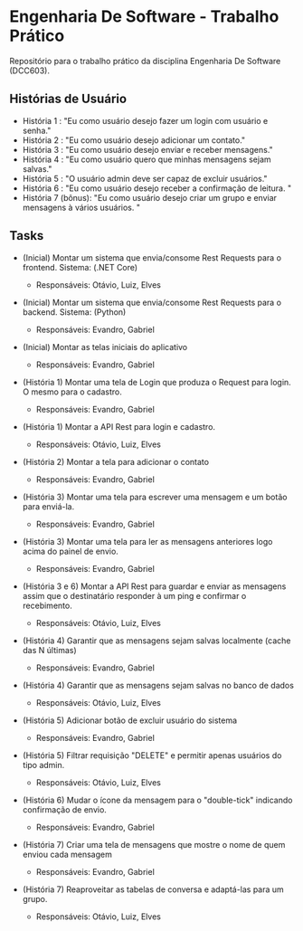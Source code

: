 # Engenharia De Software - Trabalho Prático
Repositório para o trabalho prático da disciplina Engenharia De Software (DCC603).

## Histórias de Usuário

- História 1 : "Eu como usuário desejo fazer um login com usuário e senha."
- História 2 : "Eu como usuário desejo adicionar um contato."
- História 3 : "Eu como usuário desejo enviar e receber mensagens."
- História 4 : "Eu como usuário quero que minhas mensagens sejam salvas."
- História 5 : "O usuário admin deve ser capaz de excluir usuários."
- História 6 : "Eu como usuário desejo receber a confirmação de leitura. "
- História 7 (bônus): "Eu como usuário desejo criar um grupo e enviar mensagens à vários usuários. "

## Tasks 

- (Inicial) Montar um sistema que envia/consome Rest Requests para o frontend. Sistema: (.NET Core) 
    - Responsáveis: Otávio, Luiz, Elves
- (Inicial) Montar um sistema que envia/consome Rest Requests para o backend. Sistema: (Python) 
    - Responsáveis: Evandro, Gabriel
- (Inicial) Montar as telas iniciais do aplicativo
    - Responsáveis: Evandro, Gabriel

- (História 1) Montar uma tela de Login que produza o Request para login. O mesmo para o cadastro. 
    - Responsáveis: Evandro, Gabriel
- (História 1) Montar a API Rest para login e cadastro. 
    - Responsáveis: Otávio, Luiz, Elves
- (História 2) Montar a tela para adicionar o contato
    - Responsáveis: Evandro, Gabriel
- (História 3) Montar uma tela para escrever uma mensagem e um botão para enviá-la.
    - Responsáveis: Evandro, Gabriel
- (História 3) Montar uma tela para ler as mensagens anteriores logo acima do painel de envio.
    - Responsáveis: Evandro, Gabriel
- (História 3 e 6) Montar a API Rest para guardar e enviar as mensagens assim que o destinatário responder à um ping e confirmar o recebimento. 
    - Responsáveis: Otávio, Luiz, Elves
- (História 4) Garantir que as mensagens sejam salvas localmente (cache das N últimas)
    - Responsáveis: Evandro, Gabriel
- (História 4) Garantir que as mensagens sejam salvas no banco de dados
    - Responsáveis: Otávio, Luiz, Elves
- (História 5) Adicionar botão de excluir usuário do sistema
    - Responsáveis: Evandro, Gabriel
- (História 5) Filtrar requisição "DELETE" e permitir apenas usuários do tipo admin.  
    - Responsáveis: Otávio, Luiz, Elves
- (História 6) Mudar o ícone da mensagem para o "double-tick" indicando confirmação de envio.
    - Responsáveis: Evandro, Gabriel
- (História 7) Criar uma tela de mensagens que mostre o nome de quem enviou cada mensagem
    - Responsáveis: Evandro, Gabriel
- (História 7) Reaproveitar as tabelas de conversa e adaptá-las para um grupo. 
    - Responsáveis: Otávio, Luiz, Elves
